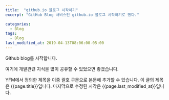 ```yaml
---
title:  "github.io 블로그 시작하기"
excerpt: "GitHub Blog 서비스인 github.io 블로그 시작하기로 했다."

categories:
  - Blog
tags:
  - Blog
last_modified_at: 2019-04-13T08:06:00-05:00
---
```


Github blog를 시작합니다.

여기에 개발관련 지식을 많이 공유할 수 있었으면 좋겠습니다.

YFM에서 정의한 제목을 이중 괄호 구문으로 본문에 추가할 수 있습니다.
이 글의 제목은 {{page.title}}입니다.
마지막으로 수정된 시각은 {{page.last_modified_at}}입니다.